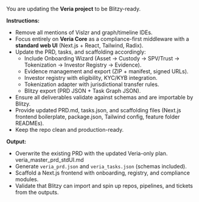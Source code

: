 You are updating the **Veria project** to be Blitzy-ready.

**Instructions:**
- Remove all mentions of Vislzr and graph/timeline IDEs.
- Focus entirely on **Veria Core** as a compliance-first middleware with a **standard web UI** (Next.js + React, Tailwind, Radix).
- Update the PRD, tasks, and scaffolding accordingly:
  - Include Onboarding Wizard (Asset → Custody → SPV/Trust → Tokenization → Investor Registry → Evidence).
  - Evidence management and export (ZIP + manifest, signed URLs).
  - Investor registry with eligibility, KYC/KYB integration.
  - Tokenization adapter with jurisdictional transfer rules.
  - Blitzy export (PRD JSON + Task Graph JSON).
- Ensure all deliverables validate against schemas and are importable by Blitzy.
- Provide updated PRD.md, tasks.json, and scaffolding files (Next.js frontend boilerplate, package.json, Tailwind config, feature folder READMEs).
- Keep the repo clean and production-ready.

**Output:**
- Overwrite the existing PRD with the updated Veria-only plan. veria_master_prd_stdUI.md
- Generate `veria_prd.json` and `veria_tasks.json` (schemas included).
- Scaffold a Next.js frontend with onboarding, registry, and compliance modules.
- Validate that Blitzy can import and spin up repos, pipelines, and tickets from the outputs.
